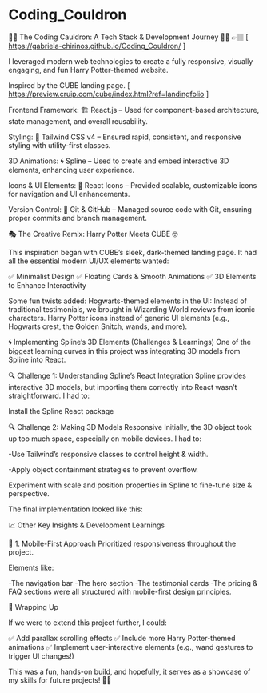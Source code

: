 # Coding_Couldron  

🧙‍♂️ The Coding Cauldron: A Tech Stack & Development Journey 🏰✨  👉🏽 [ https://gabriela-chirinos.github.io/Coding_Couldron/ ]

I leveraged modern web technologies to create a fully responsive, visually engaging, and fun Harry Potter-themed website.

Inspired by the CUBE landing page.  [  https://preview.cruip.com/cube/index.html?ref=landingfolio ]

Frontend Framework: 🏗️ React.js – Used for component-based architecture, state management, and overall reusability.

Styling: 🎨 Tailwind CSS v4 – Ensured rapid, consistent, and responsive styling with utility-first classes.

3D Animations: 🌀 Spline – Used to create and embed interactive 3D elements, enhancing user experience.

Icons & UI Elements: 🔗 React Icons – Provided scalable, customizable icons for navigation and UI enhancements.

Version Control: 🔄 Git & GitHub – Managed source code with Git, ensuring proper commits and branch management.

🎭 The Creative Remix: Harry Potter Meets CUBE 🤓

This inspiration began with CUBE’s sleek, dark-themed landing page. It had all the essential modern UI/UX elements wanted: 

✅ Minimalist Design
✅ Floating Cards & Smooth Animations
✅ 3D Elements to Enhance Interactivity


Some fun twists added:
Hogwarts-themed elements in the UI: Instead of traditional testimonials, we brought in Wizarding World reviews from iconic characters.
Harry Potter icons instead of generic UI elements (e.g., Hogwarts crest, the Golden Snitch, wands, and more).


🌀 Implementing Spline’s 3D Elements (Challenges & Learnings)
One of the biggest learning curves in this project was integrating 3D models from Spline into React.

🔍 Challenge 1: Understanding Spline’s React Integration
Spline provides interactive 3D models, but importing them correctly into React wasn’t straightforward. I had to:

Install the Spline React package

🔍 Challenge 2: Making 3D Models Responsive
Initially, the 3D object took up too much space, especially on mobile devices. I had to:

-Use Tailwind’s responsive classes to control height & width.

-Apply object containment strategies to prevent overflow.

Experiment with scale and position properties in Spline to fine-tune size & perspective.

The final implementation looked like this:

    
📈 Other Key Insights & Development Learnings

📌 1. Mobile-First Approach
Prioritized responsiveness throughout the project.

Elements like:

-The navigation bar
-The hero section
-The testimonial cards
-The pricing & FAQ sections were all structured with mobile-first design principles.


🚀 Wrapping Up 

If we were to extend this project further, I could:

✅ Add parallax scrolling effects
✅ Include more Harry Potter-themed animations
✅ Implement user-interactive elements (e.g., wand gestures to trigger UI changes!)

This was a fun, hands-on build, and hopefully, it serves as a showcase of my skills for future projects! 🚀✨
